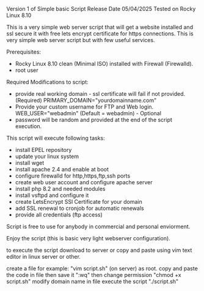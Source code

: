 Version 1 of Simple basic Script
Release Date 05/04/2025
Tested on Rocky Linux 8.10

This is a very simple web server script that will get a website installed and ssl secure it with free lets encrypt certificate for https connections. This is very simple web server script but with few useful services.

Prerequisites:
- Rocky Linux 8.10 clean (Minimal ISO) installed with Firewall (Firewalld).
- root user

Required Modifications to script:
- provide real working domain - ssl certificate will fail if not provided. (Required)
  PRIMARY_DOMAIN="yourdomainname.com"
- Provide your custom username for FTP and Web login. WEB_USER="webadmin" (Default = webadmin) - Optional
- password will be random and provided at the end of the script execution.

This script will execute following tasks:
- install EPEL repository
- update your linux system
-  install wget
-  install apache 2.4 and enable at boot
-  configure firewalld for http,https,ftp,ssh ports
-  create web user account and configure apache server
-  install php 8.2 and needed modules
-  install vsftpd and configure it
-  create LetsEncrypt SSl Certificate for your domain
-  add SSL renewal to cronjob for automatic renewals
-  provide all credentials (ftp access)


Script is free to use for anybody in commercial and personal enviorment.

Enjoy the script
(this is basic very light webserver configuration).


to execute the script
download to server or copy and paste using vim text editor in linux server or other.

create a file for example: "vim script.sh" (on server) as root.
copy and paste the code in file then save it ":wq"
then change permission "chmod +x script.sh"
modify domain name in file
execute the script "./script.sh"

